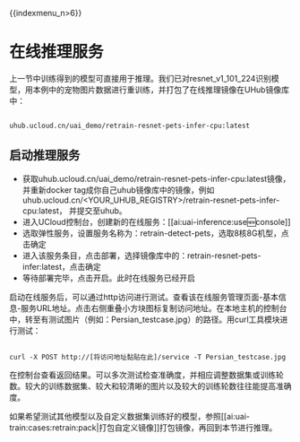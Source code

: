 {{indexmenu_n>6}}
# 在线推理服务
上一节中训练得到的模型可直接用于推理。我们已对resnet\_v1\_101\_224识别模型，用本例中的宠物图片数据进行重训练，并打包了在线推理镜像在UHub镜像库中：

<code>
uhub.ucloud.cn/uai_demo/retrain-resnet-pets-infer-cpu:latest
</code>

## 启动推理服务

  - 获取uhub.ucloud.cn/uai\_demo/retrain-resnet-pets-infer-cpu:latest镜像，并重新docker tag成你自己uhub镜像库中的镜像，例如uhub.ucloud.cn/<YOUR\_UHUB\_REGISTRY>/retrain-resnet-pets-infer-cpu:latest， 并提交至uhub。
  - 进入UCloud控制台，创建新的在线服务：[[ai:uai-inference:use:new:console]]
  - 选取弹性服务，设置服务名称为：retrain-detect-pets，选取8核8G机型，点击确定
  - 进入该服务条目，点击部署，选择镜像库中的：retrain-resnet-pets-infer:latest，点击确定
  - 等待部署完毕，点击开启。此时在线服务已经开启

启动在线服务后，可以通过http访问进行测试。查看该在线服务管理页面-基本信息-服务URL地址。点击右侧重叠小方块图标复制访问地址。在本地主机的控制台中，转至有测试图片（例如：Persian_testcase.jpg）的路径。用curl工具模块进行测试：

<code>
curl -X POST http://[将访问地址黏贴在此]/service -T Persian_testcase.jpg
</code>

在控制台查看返回结果。可以多次测试检查准确度，并相应调整数据集或训练轮数。较大的训练数据集、较大和较清晰的图片以及较大的训练轮数往往能提高准确度。

如果希望测试其他模型以及自定义数据集训练好的模型，参照[[ai:uai-train:cases:retrain:pack|打包自定义镜像]]打包镜像，再回到本节进行推理。

